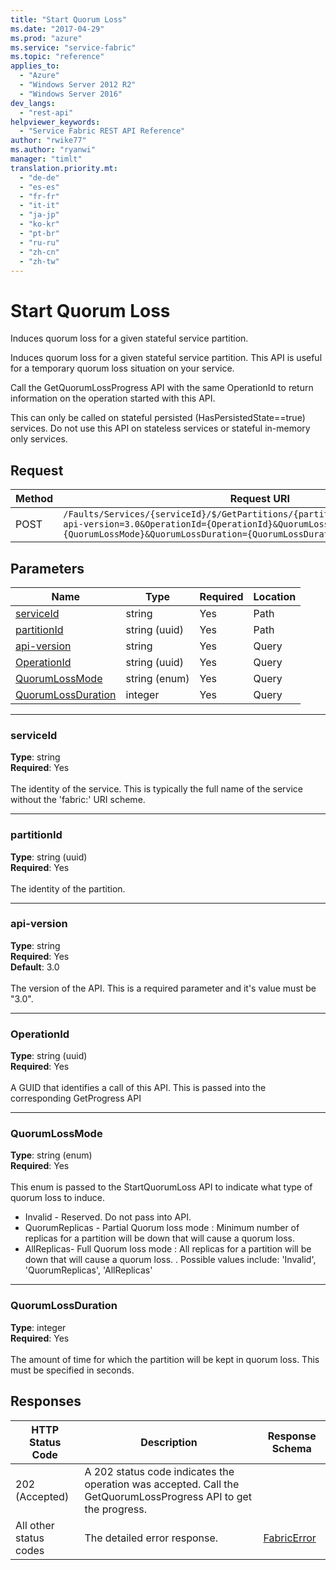 ```yaml
---
title: "Start Quorum Loss"
ms.date: "2017-04-29"
ms.prod: "azure"
ms.service: "service-fabric"
ms.topic: "reference"
applies_to: 
  - "Azure"
  - "Windows Server 2012 R2"
  - "Windows Server 2016"
dev_langs: 
  - "rest-api"
helpviewer_keywords: 
  - "Service Fabric REST API Reference"
author: "rwike77"
ms.author: "ryanwi"
manager: "timlt"
translation.priority.mt: 
  - "de-de"
  - "es-es"
  - "fr-fr"
  - "it-it"
  - "ja-jp"
  - "ko-kr"
  - "pt-br"
  - "ru-ru"
  - "zh-cn"
  - "zh-tw"
---
```

# Start Quorum Loss
Induces quorum loss for a given stateful service partition.

Induces quorum loss for a given stateful service partition.  This API is useful for a temporary quorum loss situation on your service.

Call the GetQuorumLossProgress API with the same OperationId to return information on the operation started with this API.

This can only be called on stateful persisted (HasPersistedState==true) services.  Do not use this API on stateless services or stateful in-memory only services.


## Request
| Method | Request URI |
| ------ | ----------- |
| POST | `/Faults/Services/{serviceId}/$/GetPartitions/{partitionId}/$/StartQuorumLoss?api-version=3.0&OperationId={OperationId}&QuorumLossMode={QuorumLossMode}&QuorumLossDuration={QuorumLossDuration}` |


## Parameters
| Name | Type | Required | Location |
| --- | --- | --- | --- |
| [serviceId](#serviceid) | string | Yes | Path |
| [partitionId](#partitionid) | string (uuid) | Yes | Path |
| [api-version](#api-version) | string | Yes | Query |
| [OperationId](#operationid) | string (uuid) | Yes | Query |
| [QuorumLossMode](#quorumlossmode) | string (enum) | Yes | Query |
| [QuorumLossDuration](#quorumlossduration) | integer | Yes | Query |

____
### serviceId
__Type__: string <br/>
__Required__: Yes<br/>
<br/>
The identity of the service. This is typically the full name of the service without the 'fabric:' URI scheme.

____
### partitionId
__Type__: string (uuid) <br/>
__Required__: Yes<br/>
<br/>
The identity of the partition.

____
### api-version
__Type__: string <br/>
__Required__: Yes<br/>
__Default__: 3.0 <br/>
<br/>
The version of the API. This is a required parameter and it's value must be "3.0".

____
### OperationId
__Type__: string (uuid) <br/>
__Required__: Yes<br/>
<br/>
A GUID that identifies a call of this API.  This is passed into the corresponding GetProgress API

____
### QuorumLossMode
__Type__: string (enum) <br/>
__Required__: Yes<br/>
<br/>
This enum is passed to the StartQuorumLoss API to indicate what type of quorum loss to induce.
  - Invalid - Reserved.  Do not pass into API.
  - QuorumReplicas - Partial Quorum loss mode : Minimum number of replicas for a partition will be down that will cause a quorum loss.
  - AllReplicas- Full Quorum loss mode : All replicas for a partition will be down that will cause a quorum loss. 
. Possible values include: 'Invalid', 'QuorumReplicas', 'AllReplicas'

____
### QuorumLossDuration
__Type__: integer <br/>
__Required__: Yes<br/>
<br/>
The amount of time for which the partition will be kept in quorum loss.  This must be specified in seconds.

## Responses

| HTTP Status Code | Description | Response Schema |
| --- | --- | --- |
| 202 (Accepted) | A 202 status code indicates the operation was accepted.  Call the GetQuorumLossProgress API to get the progress.<br/> |  |
| All other status codes | The detailed error response.<br/> | [FabricError](sfclient-model-fabricerror.md) |
